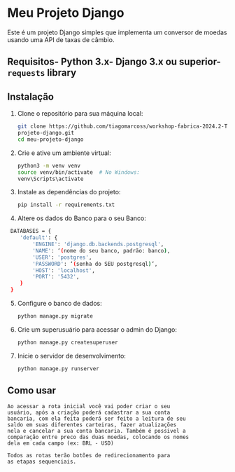 # Meu Projeto Django
 Este é um projeto Django simples que implementa um 
conversor de moedas usando uma API de taxas de 
câmbio.
 ## Requisitos- Python 3.x- Django 3.x ou superior- `requests` library
 ## Instalação
 1. Clone o repositório para sua máquina local:
    ```bash
    git clone https://github.com/tiagomarcoss/workshop-fabrica-2024.2-TIAGO-MARCOS-P
    projeto-django.git
    cd meu-projeto-django
    ```
 2. Crie e ative um ambiente virtual:
    ```bash
    python3 -m venv venv
    source venv/bin/activate  # No Windows: 
    venv\Scripts\activate
    ```
 3. Instale as dependências do projeto:
    ```bash
    pip install -r requirements.txt
    ```
 4. Altere os dados do Banco para o seu Banco:
```bash
 DATABASES = {
    'default': {
        'ENGINE': 'django.db.backends.postgresql',
        'NAME': ‘(nome do seu banco, padrão: banco), 
        'USER': 'postgres',
        'PASSWORD': ‘(senha do SEU postgresql)‘,
        'HOST': 'localhost',  
        'PORT': '5432',        
    }
 }
 ```
 5. Configure o banco de dados:
    ```bash
    python manage.py migrate
    ```
 6. Crie um superusuário para acessar o admin do 
Django:
    ```bash
    python manage.py createsuperuser
    ```
 7. Inicie o servidor de desenvolvimento:
    ```bash
    python manage.py runserver
    ```
 ## Como usar
 ```
 Ao acessar a rota inicial você vai poder criar o seu 
 usuário, após a criação poderá cadastrar a sua conta 
 bancaria, com ela feita poderá ser feito a leitura de seu 
 saldo em suas diferentes carteiras, fazer atualizações 
 nela e cancelar a sua conta bancaria. Também é possivel a
 comparação entre preco das duas moedas, colocando os nomes
 dela em cada campo (ex: BRL - USD) 

Todos as rotas terão botões de redirecionamento para 
 as etapas sequenciais.
 ```
